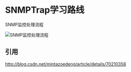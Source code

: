 # SNMPTrap学习路线




SNMP监控处理流程

![SNMP监控处理流程](http://blog.csdn.net/mintazoedeng/article/details/70210358)


## 引用

http://blog.csdn.net/mintazoedeng/article/details/70210358

